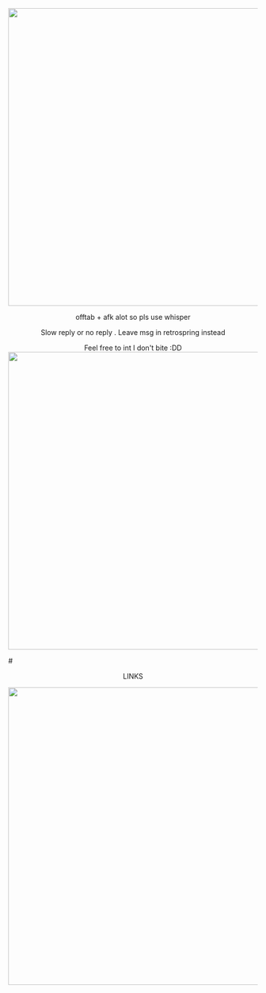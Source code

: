 <img src="https://i.imgur.com/71fnCTy.png&=80" width="600">
<p align="center">offtab + afk alot so pls use whisper


  <p align="center">Slow reply or no reply . Leave msg in retrospring instead

    
<p align="center">Feel free to int I don't bite :DD
<img Feel free to sit w me if I'm being unaccompanied
<img src="https://i.imgur.com/8sAnW1k.png&=80" width="600">

#<p align="center"> LINKS

<img src="https://i.imgur.com/iLYI2jR.png&=80" width="600">
